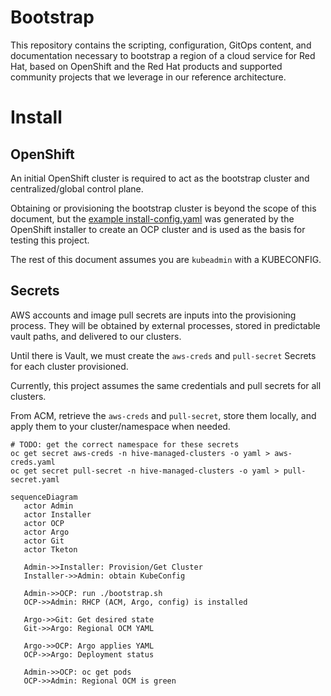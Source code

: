# Bootstrap

This repository contains the scripting, configuration, GitOps content, and documentation necessary to bootstrap a region of a cloud service for Red Hat, based on OpenShift and the Red Hat products and supported community projects that we leverage in our reference architecture.  

# Install

## OpenShift

An initial OpenShift cluster is required to act as the bootstrap cluster and centralized/global control plane.

Obtaining or provisioning the bootstrap cluster is beyond the scope of this document, but the [example install-config.yaml](./examples/install-config.yaml)
was generated by the OpenShift installer to create an OCP cluster and is used as the basis for testing this project. 

The rest of this document assumes you are `kubeadmin` with a KUBECONFIG.


## Secrets

AWS accounts and image pull secrets are inputs into the provisioning process. They will be obtained by external
processes, stored in predictable vault paths, and delivered to our clusters.

Until there is Vault, we must create the `aws-creds` and `pull-secret` Secrets for each cluster provisioned.

Currently, this project assumes the same credentials and pull secrets for all clusters.

From ACM, retrieve the `aws-creds` and `pull-secret`, store them locally, and apply them to your cluster/namespace when needed.

```
# TODO: get the correct namespace for these secrets
oc get secret aws-creds -n hive-managed-clusters -o yaml > aws-creds.yaml
oc get secret pull-secret -n hive-managed-clusters -o yaml > pull-secret.yaml
```




```mermaid
sequenceDiagram
   actor Admin
   actor Installer
   actor OCP
   actor Argo
   actor Git
   actor Tketon
   
   Admin->>Installer: Provision/Get Cluster
   Installer->>Admin: obtain KubeConfig
   
   Admin->>OCP: run ./bootstrap.sh
   OCP->>Admin: RHCP (ACM, Argo, config) is installed
      
   Argo->>Git: Get desired state
   Git->>Argo: Regional OCM YAML
   
   Argo->>OCP: Argo applies YAML
   OCP->>Argo: Deployment status
   
   Admin->>OCP: oc get pods 
   OCP->>Admin: Regional OCM is green 
    
```
